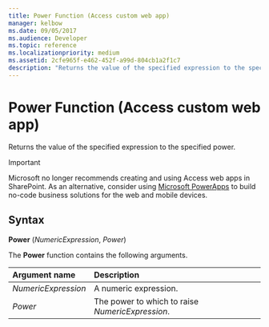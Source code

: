 ```yaml
---
title: Power Function (Access custom web app) 
manager: kelbow
ms.date: 09/05/2017
ms.audience: Developer
ms.topic: reference
ms.localizationpriority: medium
ms.assetid: 2cfe965f-e462-452f-a99d-804cb1a2f1c7
description: "Returns the value of the specified expression to the specified power."
---
```


# Power Function (Access custom web app)

Returns the value of the specified expression to the specified power.
  
> [!IMPORTANT]
> Microsoft no longer recommends creating and using Access web apps in SharePoint. As an alternative, consider using [Microsoft PowerApps](https://powerapps.microsoft.com/) to build no-code business solutions for the web and mobile devices.
  
## Syntax

 **Power** (*NumericExpression*, *Power*)
  
The **Power** function contains the following arguments.
  
|**Argument name**|**Description**|
|:-----|:-----|
| *NumericExpression*  <br/> |A numeric expression. |
| *Power*  <br/> |The power to which to raise *NumericExpression*. |
